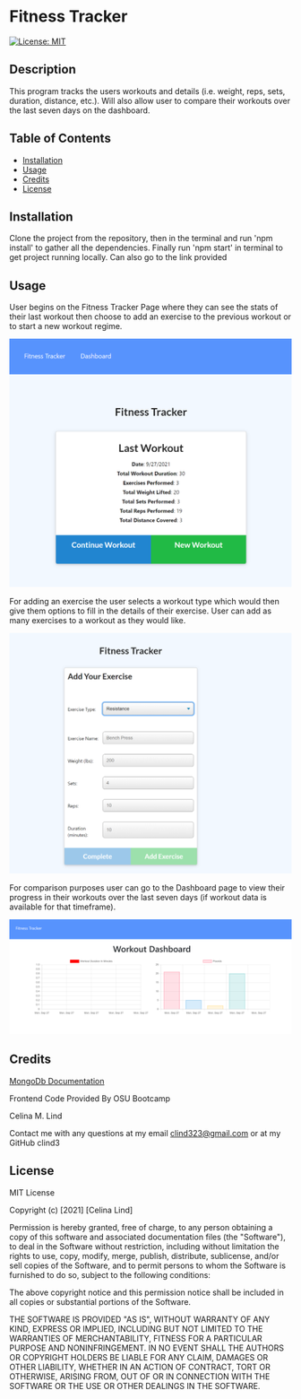 # Fitness Tracker

  [![License: MIT](https://img.shields.io/badge/License-MIT-yellow.svg)](https://opensource.org/licenses/MIT)
  
  ## Description

  This program tracks the users workouts and details (i.e. weight, reps, sets, duration, distance, etc.). Will also allow user to compare their workouts over the last seven days on the dashboard.

  ## Table of Contents
  - [Installation](#installation)
  - [Usage](#usage)
  - [Credits](#credits)
  - [License](#license)

  ## Installation

  Clone the project from the repository, then in the terminal and run 'npm install' to gather all the dependencies. Finally run 'npm start' in terminal to get project running locally. Can also go to the link provided

  ## Usage

  User begins on the Fitness Tracker Page where they can see the stats of their last workout then choose to add an exercise to the previous workout or to start a new workout regime.
  
  ![Fitness Tracker Homepage](./assets/homepage.PNG)
  
  For adding an exercise the user selects a workout type which would then give them options to fill in the details of their exercise. User can add as many exercises to a workout as they would like. 
  
  ![Add Exercise](./assets/addExercise.PNG)
  
  For comparison purposes user can go to the Dashboard page to view their progress in their workouts over the last seven days (if workout data is available for that timeframe).

  ![Fitness Tracker Dashboard](./assets/dashboard.PNG)

  ## Credits

  [MongoDb Documentation](https://docs.mongodb.com/)

  Frontend Code Provided By OSU Bootcamp

  Celina M. Lind

 Contact me with any questions at my email clind323@gmail.com or at my GitHub clind3

  ## License

  MIT License

Copyright (c) [2021] [Celina Lind]

Permission is hereby granted, free of charge, to any person obtaining a copy
of this software and associated documentation files (the "Software"), to deal
in the Software without restriction, including without limitation the rights
to use, copy, modify, merge, publish, distribute, sublicense, and/or sell
copies of the Software, and to permit persons to whom the Software is
furnished to do so, subject to the following conditions:

The above copyright notice and this permission notice shall be included in all
copies or substantial portions of the Software.

THE SOFTWARE IS PROVIDED "AS IS", WITHOUT WARRANTY OF ANY KIND, EXPRESS OR
IMPLIED, INCLUDING BUT NOT LIMITED TO THE WARRANTIES OF MERCHANTABILITY,
FITNESS FOR A PARTICULAR PURPOSE AND NONINFRINGEMENT. IN NO EVENT SHALL THE
AUTHORS OR COPYRIGHT HOLDERS BE LIABLE FOR ANY CLAIM, DAMAGES OR OTHER
LIABILITY, WHETHER IN AN ACTION OF CONTRACT, TORT OR OTHERWISE, ARISING FROM,
OUT OF OR IN CONNECTION WITH THE SOFTWARE OR THE USE OR OTHER DEALINGS IN THE
SOFTWARE.
  
  
  